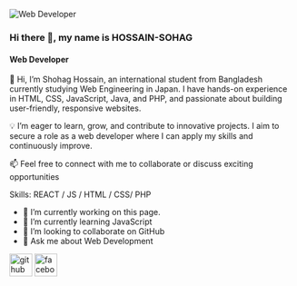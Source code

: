 ![Web Developer](https://scontent-itm1-1.xx.fbcdn.net/v/t39.30808-6/469114950_122205741122019834_8120877898379065648_n.png?stp=dst-png_s960x960&_nc_cat=110&ccb=1-7&_nc_sid=cc71e4&_nc_ohc=OLuFAZraKaIQ7kNvgEK2Kd9&_nc_zt=23&_nc_ht=scontent-itm1-1.xx&_nc_gid=AQrhWBytjf5ir-dwLQtIwey&oh=00_AYA8XXhuK0awZaHoaoTuVHK1xwjG4hQK0Y-EjAOGLVdDvQ&oe=6753DE9D)
### Hi there 👋, my name is HOSSAIN-SOHAG
#### Web Developer

👋 Hi, I’m Shohag Hossain, an international student from Bangladesh currently studying Web Engineering in Japan. I have hands-on experience in HTML, CSS, JavaScript, Java, and PHP, and passionate about building user-friendly, responsive websites.

💡 I’m eager to learn, grow, and contribute to innovative projects. I aim to secure a role as a web developer where I can apply my skills and continuously improve.

📫 Feel free to connect with me to collaborate or discuss exciting opportunities

Skills: REACT / JS / HTML / CSS/ PHP

- 🔭 I’m currently working on this page. 
- 🌱 I’m currently learning JavaScript 
- 👯 I’m looking to collaborate on GitHub 
- 💬 Ask me about Web Development 


[<img src='https://cdn.jsdelivr.net/npm/simple-icons@3.0.1/icons/github.svg' alt='github' height='40'>](https://github.com/HOSSAIN-SOHAG)  [<img src='https://cdn.jsdelivr.net/npm/simple-icons@3.0.1/icons/facebook.svg' alt='facebook' height='40'>](https://www.facebook.com/https://www.facebook.com/profile.php?id=100009471816807)  



